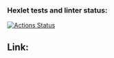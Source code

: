 ### Hexlet tests and linter status:
[![Actions Status](https://github.com/veroleded/fullstack-javascript-project-6/workflows/hexlet-check/badge.svg)](https://github.com/veroleded/Task-menager/actions)
## Link:

